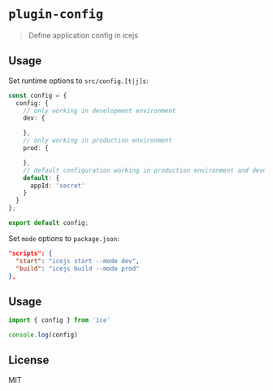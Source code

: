 # `plugin-config`

> Define application config in icejs

## Usage

Set runtime options to `src/config.[t|j]s`:

```ts
const config = {
  config: {
    // only working in development environment
    dev: {

    },
    // only working in production environment
    prod: {

    },
    // default configuration working in production environment and development environment
    default: {
      appId: 'secret'
    }
  }
};

export default config;
```

Set `mode` options to `package.json`:

```json
"scripts": {
  "start": "icejs start --mode dev",
  "build": "icejs build --mode prod"
},
```

## Usage

```ts
import { config } from 'ice'

console.log(config)
```

## License

MIT
